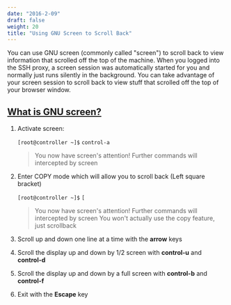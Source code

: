 ```yaml
---
date: "2016-2-09"
draft: false
weight: 20
title: "Using GNU Screen to Scroll Back"
---
```


You can use GNU screen (commonly called "screen") to scroll back to view information that scrolled off the top of the machine. When you logged into the SSH proxy, a screen session was automatically started for you and normally just runs silently in the background. You can take advantage of your screen session to scroll back to view stuff that scrolled off the top of your browser window.  


## [What is GNU screen?](https://en.wikipedia.org/wiki/GNU_Screen)

1. Activate screen: 

    `[root@controller ~]$` `control-a`

    > You now have screen's attention!
    > Further commands will intercepted by screen
   
2. Enter COPY mode which will allow you to scroll back (Left square bracket)

    `[root@controller ~]$` `[`

    > You now have screen's attention!
    > Further commands will intercepted by screen
    > You won't actually use the copy feature, just scrollback

3. Scroll up and down one line at a time with the **arrow** keys

4. Scroll the display up and down by 1/2 screen with **control-u** and **control-d**

5. Scroll the display up and down by a full screen with **control-b** and **control-f**

6. Exit with the **Escape** key
